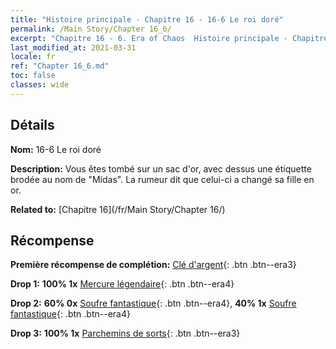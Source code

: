 ```yaml
---
title: "Histoire principale - Chapitre 16 - 16-6 Le roi doré"
permalink: /Main Story/Chapter 16_6/
excerpt: "Chapitre 16 - 6. Era of Chaos  Histoire principale - Chapitre 16_6. 16-6 Le roi doré"
last_modified_at: 2021-03-31
locale: fr
ref: "Chapter 16_6.md"
toc: false
classes: wide
---
```


## Détails

 **Nom:** 16-6 Le roi doré

 **Description:** Vous êtes tombé sur un sac d'or, avec dessus une étiquette brodée au nom de \"Midas\". La rumeur dit que celui-ci a changé sa fille en or.

 **Related to:** [Chapitre 16](/fr/Main Story/Chapter 16/)

## Récompense

 **Première récompense de complétion:** [Clé d'argent](/fr/Items/con_693/){: .btn .btn--era3}

 **Drop 1:** **100% 1x** [Mercure légendaire](/fr/Items/mat_56/){: .btn .btn--era4}

 **Drop 2:** **60% 0x** [Soufre fantastique](/fr/Items/mat_50/){: .btn .btn--era4}, **40% 1x** [Soufre fantastique](/fr/Items/mat_50/){: .btn .btn--era4}

 **Drop 3:** **100% 1x** [Parchemins de sorts](/fr/Items/con_694/){: .btn .btn--era3}

